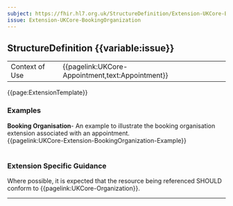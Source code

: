 ```yaml
---
subject: https://fhir.hl7.org.uk/StructureDefinition/Extension-UKCore-BookingOrganization
issue: Extension-UKCore-BookingOrganization
---
```

## StructureDefinition {{variable:issue}}

<table id="addToTranspose">
<tr><td>Context of Use</td>
<td>{{pagelink:UKCore-Appointment,text:Appointment}}</td>
</tr>
</table>

{{page:ExtensionTemplate}}

<div id="Examples" class="tabcontent">
  <h3>Examples</h3>
  <b>Booking Organisation</b>- An example to illustrate the booking organisation extension associated with an appointment.<br>
{{pagelink:UKCore-Extension-BookingOrganization-Example}}
<br><br>
</div>

<h3 id="guidance-bookingorganization">Extension Specific Guidance</h3>

Where possible, it is expected that the resource being referenced SHOULD conform to {{pagelink:UKCore-Organization}}.

---
